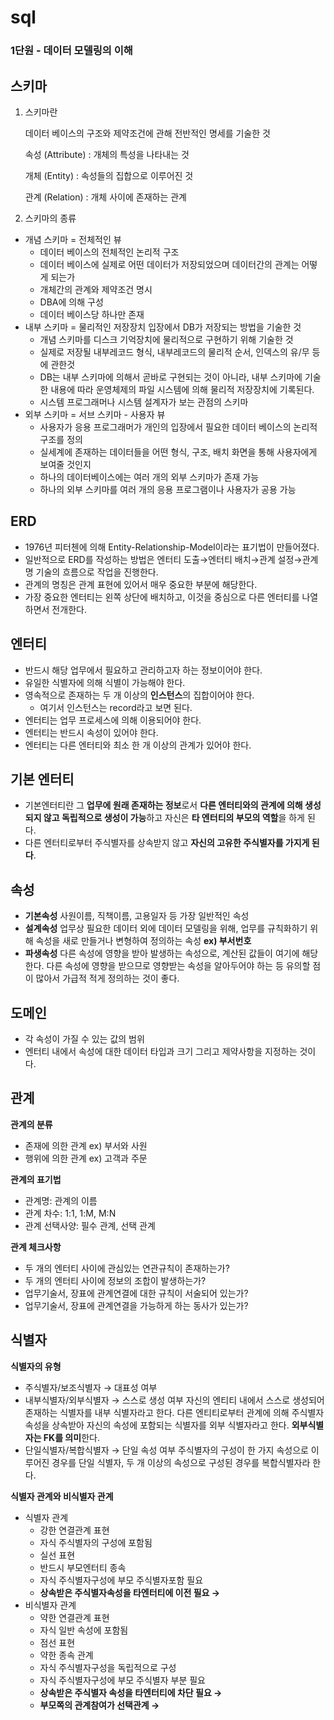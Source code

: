 # sql

### 1단원 - 데이터 모델링의 이해

## 스키마

1. 스키마란

   데이터 베이스의 구조와 제약조건에 관해 전반적인 명세를 기술한 것

   속성 (Attribute) : 개체의 특성을 나타내는 것

   개체 (Entity) :  속성들의 집합으로 이루어진 것

   관계 (Relation) : 개체 사이에 존재하는 관계

2. 스키마의 종류

- 개념 스키마 = 전체적인 뷰
  - 데이터 베이스의 전체적인 논리적 구조
  - 데이터 베이스에 실제로 어떤 데이터가 저장되었으며 데이터간의 관계는 어떻게 되는가
  - 개체간의 관계와 제약조건 명시
  - DBA에 의해 구성
  - 데이터 베이스당 하나만 존재
- 내부 스키마 = 물리적인 저장장치 입장에서 DB가 저장되는 방법을 기술한 것
  - 개념 스키마를 디스크 기억장치에 물리적으로 구현하기 위해 기술한 것
  - 실제로 저장될 내부레코드 형식, 내부레코드의 물리적 순서, 인덱스의 유/무 등에 관한것
  - DB는 내부 스키마에 의해서 곧바로 구현되는 것이 아니라, 내부 스키마에 기술한 내용에 따라 운영체제의 파일 시스템에 의해 물리적 저장장치에 기록된다.
  - 시스템 프로그래머나 시스템 설계자가 보는 관점의 스키마
- 외부 스키마 = 서브 스키마 - 사용자 뷰
  - 사용자가 응용 프로그래머가 개인의 입장에서 필요한 데이터 베이스의 논리적 구조를 정의
  - 실세계에 존재하는 데이터들을 어떤 형식, 구조, 배치 화면을 통해 사용자에게 보여줄 것인지
  - 하나의 데이터베이스에는 여러 개의 외부 스키마가 존재 가능
  - 하나의 외부 스키마를 여러 개의 응용 프로그램이나 사용자가 공용 가능

## ERD

- 1976년 피터첸에 의해 Entity-Relationship-Model이라는 표기법이 만들어졌다.
- 일반적으로 ERD를 작성하는 방법은 엔터티 도출→엔터티 배치→관계 설정→관계명 기술의 흐름으로 작업을 진행한다.
- 관계의 명칭은 관계 표현에 있어서 매우 중요한 부분에 해당한다.
- 가장 중요한 엔터티는 왼쪽 상단에 배치하고, 이것을 중심으로 다른 엔터티를 나열하면서 전개한다.

## 엔터티

- 반드시 해당 업무에서 필요하고 관리하고자 하는 정보이어야 한다.
- 유일한 식별자에 의해 식별이 가능해야 한다.
- 영속적으로 존재하는 두 개 이상의 **인스턴스**의 집합이어야 한다.
  - 여기서 인스턴스는 record라고 보면 된다.
- 엔터티는 업무 프로세스에 의해 이용되어야 한다.
- 엔터티는 반드시 속성이 있어야 한다.
- 엔터티는 다른 엔터티와 최소 한 개 이상의 관계가 있어야 한다.

## 기본 엔터티

- 기본엔터티란 그 **업무에 원래 존재하는 정보**로서 **다른 엔터티와의 관계에 의해 생성되지 않고 독립적으로 생성이 가능**하고 자신은 **타 엔터티의 부모의 역할**을 하게 된다.
- 다른 엔터티로부터 주식별자를 상속받지 않고 **자신의 고유한 주식별자를 가지게 된다**.

## 속성

- **기본속성** 사원이름, 직책이름, 고용일자 등 가장 일반적인 속성
- **설계속성** 업무상 필요한 데이터 외에 데이터 모델링을 위해, 업무를 규칙화하기 위해 속성을 새로 만들거나 변형하여 정의하는 속성 **ex) 부서번호**
- **파생속성** 다른 속성에 영향을 받아 발생하는 속성으로, 계산된 값들이 여기에 해당한다. 다른 속성에 영향을 받으므로 영향받는 속성을 알아두어야 하는 등 유의할 점이 많아서 가급적 적게 정의하는 것이 좋다.

## 도메인

- 각 속성이 가질 수 있는 값의 범위
- 엔터티 내에서 속성에 대한 데이터 타입과 크기 그리고 제약사항을 지정하는 것이다.

## 관계

**관계의 분류**

- 존재에 의한 관계 ex) 부서와 사원
- 행위에 의한 관계 ex) 고객과 주문

**관계의 표기법**

- 관계명: 관계의 이름
- 관계 차수: 1:1, 1:M, M:N
- 관계 선택사양: 필수 관계, 선택 관계

**관계 체크사항**

- 두 개의 엔터티 사이에 관심있는 연관규칙이 존재하는가?
- 두 개의 엔터티 사이에 정보의 조합이 발생하는가?
- 업무기술서, 장표에 관계연결에 대한 규칙이 서술되어 있는가?
- 업무기술서, 장표에 관계연결을 가능하게 하는 동사가 있는가?

## 식별자

**식별자의 유형**

- 주식별자/보조식별자 → 대표성 여부
- 내부식별자/외부식별자 → 스스로 생성 여부
  자신의 엔티티 내에서 스스로 생성되어 존재하는 식별자를 내부 식별자라고 한다.
  다른 엔티티로부터 관계에 의해 주식별자 속성을 상속받아 자신의 속성에 포함되는 식별자를 외부 식별자라고 한다. 
  **외부식별자는 FK를 의미**한다.
- 단일식별자/복합식별자 → 단일 속성 여부
  주식별자의 구성이 한 가지 속성으로 이루어진 경우를 단일 식별자, 두 개 이상의 속성으로 구성된 경우를 복합식별자라 한다.

**식별자 관계와 비식별자 관계**

- 식별자 관계
  - 강한 연결관계 표현
  - 자식 주식별자의 구성에 포함됨
  - 실선 표현
  - 반드시 부모엔터티 종속
  - 자식 주식별자구성에 부모 주식별자포함 필요
  - **상속받은 주식별자속성을 타엔터티에 이전 필요 →**
- 비식별자 관계
  - 약한 연결관계 표현
  - 자식 일반 속성에 포함됨
  - 점선 표현
  - 약한 종속 관계
  - 자식 주식별자구성을 독립적으로 구성
  - 자식 주식별자구성에 부모 주식별자 부분 필요
  - **상속받은 주식별자 속성을 타엔터티에 차단 필요 →**
  - **부모쪽의 관계참여가 선택관계 →**